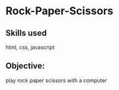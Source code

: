 # Rock-Paper-Scissors

## Skills used
html, css, javascript

## Objective:
play rock paper scissors with a computer